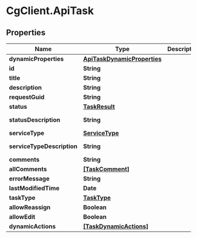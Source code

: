 # CgClient.ApiTask

## Properties

Name | Type | Description | Notes
------------ | ------------- | ------------- | -------------
**dynamicProperties** | [**ApiTaskDynamicProperties**](ApiTaskDynamicProperties.md) |  | [optional] 
**id** | **String** |  | [optional] 
**title** | **String** |  | [optional] 
**description** | **String** |  | [optional] 
**requestGuid** | **String** |  | [optional] 
**status** | [**TaskResult**](TaskResult.md) |  | [optional] 
**statusDescription** | **String** |  | [optional] [readonly] 
**serviceType** | [**ServiceType**](ServiceType.md) |  | [optional] 
**serviceTypeDescription** | **String** |  | [optional] [readonly] 
**comments** | **String** |  | [optional] 
**allComments** | [**[TaskComment]**](TaskComment.md) |  | [optional] 
**errorMessage** | **String** |  | [optional] 
**lastModifiedTime** | **Date** |  | [optional] 
**taskType** | [**TaskType**](TaskType.md) |  | [optional] 
**allowReassign** | **Boolean** |  | [optional] 
**allowEdit** | **Boolean** |  | [optional] 
**dynamicActions** | [**[TaskDynamicActions]**](TaskDynamicActions.md) |  | [optional] 


